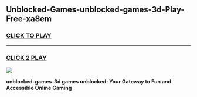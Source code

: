 
## Unblocked-Games-unblocked-games-3d-Play-Free-xa8em
<h3>
<a href="https://premium76.site?title=unblocked-games-3d&ref=09A">CLICK TO PLAY</a></h3>
<hr>

<h3>
<a href="https://premium76.site?title=unblocked-games-3d&ref=09A">CLICK 2 PLAY</a>
  
</h3>

<a href="https://premium76.site?title=unblocked-games-3d&ref=09A"><img src="https://clearcache.store/games.png"></a>


**unblocked-games-3d games unblocked: Your Gateway to Fun and Accessible Online Gaming**
